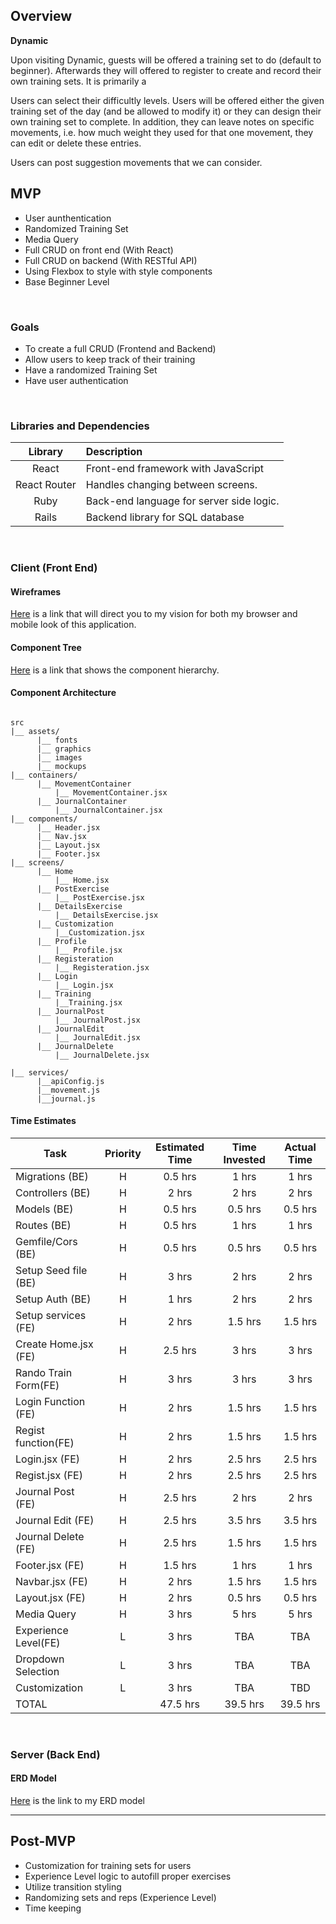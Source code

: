 ## Overview

**Dynamic** 

Upon visiting Dynamic, guests will be offered a training set to do (default to beginner). Afterwards they will offered to register to create and record their own training sets. It is primarily a 

Users can select their difficultly levels. Users will be offered either the given training set of the day (and be allowed to modify it) or they can design their own training set to complete. In addition, they can leave notes on specific movements, i.e. how much weight they used for that one movement, they can edit or delete these entries. 

Users can post suggestion movements that we can consider.

## MVP

- User aunthentication
- Randomized Training Set
- Media Query
- Full CRUD on front end (With React)
- Full CRUD on backend (With RESTful API)
- Using Flexbox to style with style components
- Base Beginner Level 


<br>

### Goals

- To create a full CRUD (Frontend and Backend)
- Allow users to keep track of their training
- Have a randomized Training Set
- Have user authentication 

<br>

### Libraries and Dependencies


|     Library      | Description                                |
| :--------------: | :----------------------------------------- |
|      React       |        Front-end framework with JavaScript |
|   React Router   |       Handles changing between screens.    |
|     Ruby         | Back-end language for server side logic.   |
|     Rails        |       Backend library for SQL database     |

<br>

### Client (Front End)

#### Wireframes
[Here](https://whimsical.com/dynamic-TiNQ8pmBberzAgX2UjTs13) is a link that will direct you to my vision for both my browser and mobile look of this application. 

#### Component Tree
[Here](https://whimsical.com/movement-E3U8g7Jwgb29kLT8mLo9DP) is a link that shows the component hierarchy.

#### Component Architecture

``` structure

src
|__ assets/
      |__ fonts
      |__ graphics
      |__ images
      |__ mockups
|__ containers/
      |__ MovementContainer
          |__ MovementContainer.jsx
      |__ JournalContainer
          |__ JournalContainer.jsx
|__ components/
      |__ Header.jsx
      |__ Nav.jsx
      |__ Layout.jsx
      |__ Footer.jsx
|__ screens/
      |__ Home 
          |__ Home.jsx
      |__ PostExercise
          |__ PostExercise.jsx
      |__ DetailsExercise
          |__ DetailsExercise.jsx
      |__ Customization
          |__Customization.jsx
      |__ Profile
          |__ Profile.jsx
      |__ Registeration
          |__ Registeration.jsx
      |__ Login
          |__ Login.jsx
      |__ Training
          |__Training.jsx
      |__ JournalPost
          |__ JournalPost.jsx
      |__ JournalEdit
          |__ JournalEdit.jsx
      |__ JournalDelete
          |__ JournalDelete.jsx

|__ services/
      |__apiConfig.js
      |__movement.js
      |__journal.js
```

#### Time Estimates

| Task                | Priority | Estimated Time | Time Invested | Actual Time |
| ------------------- | :------: | :------------: | :-----------: | :---------: |
| Migrations (BE)     |    H     |     0.5 hrs    |     1 hrs     |     1 hrs   |
| Controllers (BE)    |    H     |     2 hrs      |     2 hrs     |     2 hrs   |
| Models (BE)         |    H     |     0.5 hrs    |     0.5 hrs   |     0.5 hrs |
| Routes (BE)         |    H     |     0.5 hrs    |     1 hrs     |     1 hrs   |
| Gemfile/Cors (BE)   |    H     |     0.5 hrs    |     0.5 hrs   |     0.5 hrs |
| Setup Seed file (BE)|    H     |     3 hrs      |     2 hrs     |     2 hrs   |
| Setup Auth      (BE)|    H     |     1 hrs      |     2 hrs     |     2 hrs   |
| Setup services (FE) |    H     |     2 hrs      |     1.5 hrs   |     1.5 hrs |
| Create Home.jsx (FE)|    H     |     2.5 hrs    |     3 hrs     |     3 hrs   |
| Rando Train Form(FE)|    H     |     3 hrs      |     3 hrs     |     3 hrs   |
| Login Function (FE) |    H     |     2 hrs      |     1.5 hrs   |     1.5 hrs |
| Regist function(FE) |    H     |     2 hrs      |     1.5 hrs   |     1.5 hrs |
| Login.jsx (FE)      |    H     |     2 hrs      |     2.5 hrs   |     2.5 hrs |
| Regist.jsx (FE)     |    H     |     2 hrs      |     2.5 hrs   |     2.5 hrs |
| Journal Post (FE)   |    H     |     2.5 hrs    |     2 hrs     |     2 hrs   |
| Journal Edit (FE)   |    H     |     2.5 hrs    |     3.5 hrs   |     3.5 hrs |
| Journal Delete (FE) |    H     |     2.5 hrs    |     1.5 hrs   |     1.5 hrs |
| Footer.jsx (FE)     |    H     |     1.5 hrs    |     1 hrs     |     1 hrs   |
| Navbar.jsx (FE)     |    H     |     2 hrs      |     1.5 hrs   |     1.5 hrs |
| Layout.jsx (FE)     |    H     |     2 hrs      |     0.5 hrs   |     0.5 hrs |
| Media Query         |    H     |     3 hrs      |     5 hrs     |     5 hrs   |
| Experience Level(FE)|    L     |     3 hrs      |     TBA       |     TBA     |
| Dropdown Selection  |    L     |     3 hrs      |     TBA       |     TBA     |
| Customization       |    L     |     3 hrs      |     TBA       |     TBD     |
| TOTAL               |          |     47.5 hrs   |     39.5 hrs  |     39.5 hrs|

<br>

### Server (Back End)

#### ERD Model
[Here](https://drive.google.com/file/d/1vpsQez2IdBhQ0ZldFkGd28uHz7ByhV1Q/view?usp=sharing) is the link to my ERD model
<br>

***

## Post-MVP

- Customization for training sets for users
- Experience Level logic to autofill proper exercises
- Utilize transition styling 
- Randomizing sets and reps (Experience Level)
- Time keeping

<!-- ***

## Code Showcase

> Use this section to include a brief code snippet of functionality that you are proud of and a brief description.

## Code Issues & Resolutions

> Use this section to list of all major issues encountered and their resolution. -->